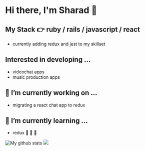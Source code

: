 # Hi there, I'm Sharad 👋

## My Stack 👉 ruby / rails / javascript / react 
- currently adding redux and jest to my skillset

## Interested in developing ...
- videochat apps
- music production apps 

## 🔭 I’m currently working on ...
- migrating a react chat app to redux

## 🌱 I’m currently learning ...
- redux 🦆 🦆 🦆

![My github stats](https://github-readme-stats.vercel.app/api?username=s-satsangi&show_icons=true&hide=[%22issues%22])
<img src = "https://github-readme-stats.vercel.app/api/top-langs/?username=s-satsangi&layout=compact">
<!--
**s-satsangi/s-satsangi** is a ✨ _special_ ✨ repository because its `README.md` (this file) appears on your GitHub profile.

Here are some ideas to get you started:


- 👯 I’m looking to collaborate on ...
- 🤔 I’m looking for help with ...
- 💬 Ask me about ...
- 📫 How to reach me: ...
- 😄 Pronouns: ...
- ⚡ Fun fact: ...
-->
